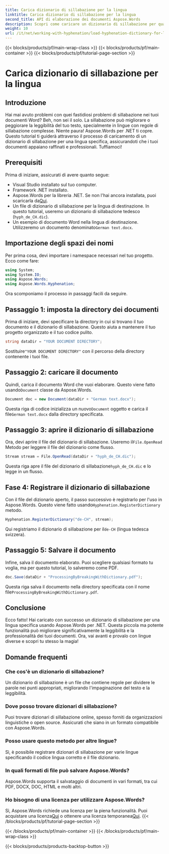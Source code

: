 ```yaml
---
title: Carica dizionario di sillabazione per la lingua
linktitle: Carica dizionario di sillabazione per la lingua
second_title: API di elaborazione dei documenti Aspose.Words
description: Scopri come caricare un dizionario di sillabazione per qualsiasi linguaggio utilizzando Aspose.Words per .NET in questo tutorial completo e dettagliato.
weight: 10
url: /it/net/working-with-hyphenation/load-hyphenation-dictionary-for-language/
---
```


{{< blocks/products/pf/main-wrap-class >}}
{{< blocks/products/pf/main-container >}}
{{< blocks/products/pf/tutorial-page-section >}}

# Carica dizionario di sillabazione per la lingua

## Introduzione

Hai mai avuto problemi con quei fastidiosi problemi di sillabazione nei tuoi documenti Word? Beh, non sei il solo. La sillabazione può migliorare o peggiorare la leggibilità del tuo testo, specialmente in lingue con regole di sillabazione complesse. Niente paura! Aspose.Words per .NET ti copre. Questo tutorial ti guiderà attraverso il processo di caricamento di un dizionario di sillabazione per una lingua specifica, assicurandoti che i tuoi documenti appaiano raffinati e professionali. Tuffiamoci!

## Prerequisiti

Prima di iniziare, assicurati di avere quanto segue:

- Visual Studio installato sul tuo computer.
- Framework .NET installato.
-  Aspose.Words per la libreria .NET. Se non l'hai ancora installata, puoi scaricarla da[Qui](https://releases.aspose.com/words/net/).
- Un file di dizionario di sillabazione per la lingua di destinazione. In questo tutorial, useremo un dizionario di sillabazione tedesco (`hyph_de_CH.dic`).
- Un esempio di documento Word nella lingua di destinazione. Utilizzeremo un documento denominato`German text.docx`.

## Importazione degli spazi dei nomi

Per prima cosa, devi importare i namespace necessari nel tuo progetto. Ecco come fare:

```csharp
using System;
using System.IO;
using Aspose.Words;
using Aspose.Words.Hyphenation;
```

Ora scomponiamo il processo in passaggi facili da seguire.

## Passaggio 1: imposta la directory dei documenti

Prima di iniziare, devi specificare la directory in cui si trovano il tuo documento e il dizionario di sillabazione. Questo aiuta a mantenere il tuo progetto organizzato e il tuo codice pulito.

```csharp
string dataDir = "YOUR DOCUMENT DIRECTORY";
```

 Sostituire`"YOUR DOCUMENT DIRECTORY"` con il percorso della directory contenente i tuoi file.

## Passaggio 2: caricare il documento

 Quindi, carica il documento Word che vuoi elaborare. Questo viene fatto usando`Document` classe da Aspose.Words.

```csharp
Document doc = new Document(dataDir + "German text.docx");
```

 Questa riga di codice inizializza un nuovo`Document` oggetto e carica il file`German text.docx` dalla directory specificata.

## Passaggio 3: aprire il dizionario di sillabazione

 Ora, devi aprire il file del dizionario di sillabazione. Useremo il`File.OpenRead` Metodo per leggere il file del dizionario come flusso.

```csharp
Stream stream = File.OpenRead(dataDir + "hyph_de_CH.dic");
```

 Questa riga apre il file del dizionario di sillabazione`hyph_de_CH.dic` e lo legge in un flusso.

## Fase 4: Registrare il dizionario di sillabazione

 Con il file del dizionario aperto, il passo successivo è registrarlo per l'uso in Aspose.Words. Questo viene fatto usando`Hyphenation.RegisterDictionary` metodo.

```csharp
Hyphenation.RegisterDictionary("de-CH", stream);
```

Qui registriamo il dizionario di sillabazione per il`de-CH` (lingua tedesca svizzera).

## Passaggio 5: Salvare il documento

Infine, salva il documento elaborato. Puoi scegliere qualsiasi formato tu voglia, ma per questo tutorial, lo salveremo come PDF.

```csharp
doc.Save(dataDir + "ProcessingByBreakingWithDictionary.pdf");
```

 Questa riga salva il documento nella directory specificata con il nome file`ProcessingByBreakingWithDictionary.pdf`.

## Conclusione

Ecco fatto! Hai caricato con successo un dizionario di sillabazione per una lingua specifica usando Aspose.Words per .NET. Questa piccola ma potente funzionalità può migliorare significativamente la leggibilità e la professionalità dei tuoi documenti. Ora, vai avanti e provalo con lingue diverse e scopri tu stesso la magia!

## Domande frequenti

### Che cos'è un dizionario di sillabazione?

Un dizionario di sillabazione è un file che contiene regole per dividere le parole nei punti appropriati, migliorando l'impaginazione del testo e la leggibilità.

### Dove posso trovare dizionari di sillabazione?

Puoi trovare dizionari di sillabazione online, spesso forniti da organizzazioni linguistiche o open source. Assicurati che siano in un formato compatibile con Aspose.Words.

### Posso usare questo metodo per altre lingue?

Sì, è possibile registrare dizionari di sillabazione per varie lingue specificando il codice lingua corretto e il file dizionario.

### In quali formati di file può salvare Aspose.Words?

Aspose.Words supporta il salvataggio di documenti in vari formati, tra cui PDF, DOCX, DOC, HTML e molti altri.

### Ho bisogno di una licenza per utilizzare Aspose.Words?

 Sì, Aspose.Words richiede una licenza per la piena funzionalità. Puoi acquistare una licenza[Qui](https://purchase.aspose.com/buy) o ottenere una licenza temporanea[Qui](https://purchase.aspose.com/temporary-license/).
{{< /blocks/products/pf/tutorial-page-section >}}

{{< /blocks/products/pf/main-container >}}
{{< /blocks/products/pf/main-wrap-class >}}

{{< blocks/products/products-backtop-button >}}
